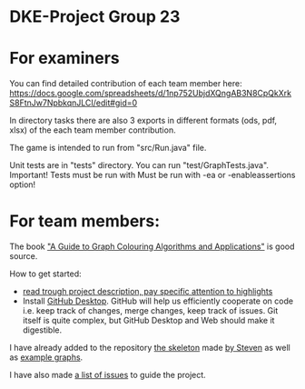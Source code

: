 # DKE-Project Group 23

# For examiners

You can find detailed contribution of each team member here: https://docs.google.com/spreadsheets/d/1np752UbjdXQngAB3N8CpQkXrkS8FtnJw7NpbkqnJLCI/edit#gid=0

In directory tasks there are also 3 exports in different formats (ods, pdf, xlsx) of the each team member contribution.

The game is intended to run from "src/Run.java" file.

Unit tests are in "tests" directory. You can run "test/GraphTests.java". Important! Tests must be run with Must be run with -ea or -enableassertions option! 

# For team members:

The book ["A Guide to Graph Colouring Algorithms and Applications"](http://opencarts.org/sachlaptrinh/pdf/16446.pdf) is good source.

How to get started:
 - [read trough project description, pay specific attention to highlights](https://github.com/dke-group-23/DKE-Project/blob/master/project%201-1.pdf)
 - Install [GitHub Desktop](https://desktop.github.com/). GitHub will help us efficiently cooperate on code i.e. keep track of changes, merge changes, keep track of issues. Git itself is quite complex, but GitHub Desktop and Web should make it digestible.
 
 I have already added to the repository [the skeleton](https://github.com/dke-group-23/DKE-Project/blob/master/ReadGraph.java) made [by Steven](http://skelk.sdf-eu.org/graphcolouring2018/) as well as [example graphs](https://github.com/dke-group-23/DKE-Project/tree/master/graphs).
 
 I have also made [a list of issues](https://github.com/dke-group-23/DKE-Project/issues) to guide the project.
